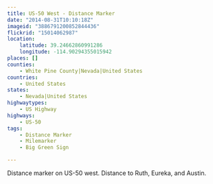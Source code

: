 ```yaml
---
title: US-50 West - Distance Marker
date: "2014-08-31T10:10:18Z"
imageid: "3886791200852844436"
flickrid: "15014062987"
location:
    latitude: 39.24662860991286
    longitude: -114.90294355015942
places: []
counties:
    - White Pine County|Nevada|United States
countries:
    - United States
states:
    - Nevada|United States
highwaytypes:
    - US Highway
highways:
    - US-50
tags:
    - Distance Marker
    - Milemarker
    - Big Green Sign

---
```

Distance marker on US-50 west.  Distance to Ruth, Eureka, and Austin.